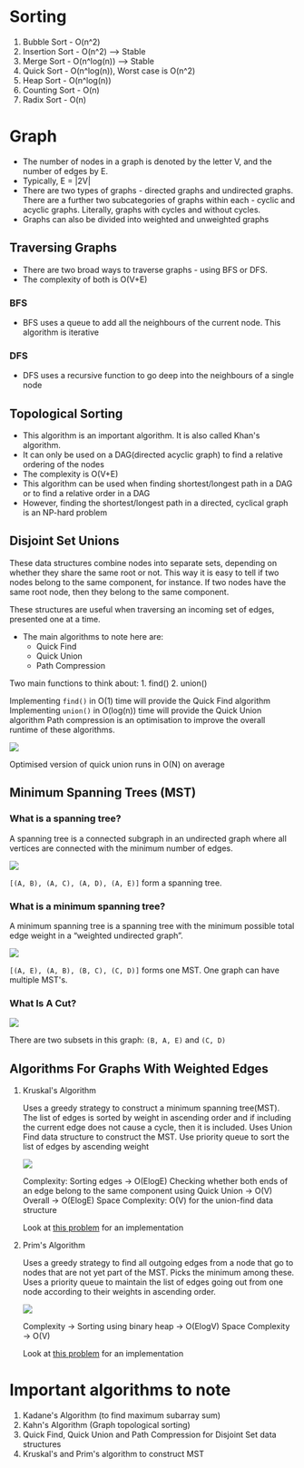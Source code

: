 #   Sorting

1. Bubble Sort - O(n^2)
2. Insertion Sort - O(n^2) --> Stable
3. Merge Sort - O(n^log(n)) --> Stable
4. Quick Sort - O(n^log(n)), Worst case is O(n^2)
5. Heap Sort - O(n^log(n))
6. Counting Sort - O(n)
7. Radix Sort - O(n)


#   Graph

-   The number of nodes in a graph is denoted by the letter V, and the number of edges by E.
-   Typically, E = |2V|
-   There are two types of graphs - directed graphs and undirected graphs. There are a further two subcategories of graphs within each - cyclic and acyclic graphs. Literally, graphs with cycles and without cycles.
-   Graphs can also be divided into weighted and unweighted graphs

##  Traversing Graphs

-   There are two broad ways to traverse graphs - using BFS or DFS.
-   The complexity of both is O(V+E)

### BFS
-   BFS uses a queue to add all the neighbours of the current node. This algorithm is iterative

### DFS
-   DFS uses a recursive function to go deep into the neighbours of a single node

##  Topological Sorting

-   This algorithm is an important algorithm. It is also called Khan's algorithm.
-   It can only be used on a DAG(directed acyclic graph) to find a relative ordering of the nodes
-   The complexity is O(V+E)
-   This algorithm can be used when finding shortest/longest path in a DAG or to find a relative order in a DAG
-   However, finding the shortest/longest path in a directed, cyclical graph is an NP-hard problem

## Disjoint Set Unions

These data structures combine nodes into separate sets, depending on whether they share the same root or not. This way it is easy to tell if two nodes belong to the same component, for instance. If two nodes have the same root node, then they belong to the same component.

These structures are useful when traversing an incoming set of edges, presented one at a time.

-   The main algorithms to note here are:
    -   Quick Find
    -   Quick Union
    -   Path Compression

Two main functions to think about:
    1. find()
    2. union()

Implementing `find()` in O(1) time will provide the Quick Find algorithm
Implementing `union()` in O(log(n)) time will provide the Quick Union algorithm
Path compression is an optimisation to improve the overall runtime of these algorithms.

![](/assets/img/Disjoint_Sets.png)

Optimised version of quick union runs in O(N) on average

##  Minimum Spanning Trees (MST)

### What is a spanning tree?

A spanning tree is a connected subgraph in an undirected graph where all vertices are connected with the minimum number of edges.

![](/assets/img/spanning-tree.png)

`[(A, B), (A, C), (A, D), (A, E)]` form a spanning tree.

### What is a minimum spanning tree?

A minimum spanning tree is a spanning tree with the minimum possible total edge weight in a “weighted undirected graph”.

![](/assets/img/mst.png)

`[(A, E), (A, B), (B, C), (C, D)]` forms one MST. One graph can have multiple MST's.

### What Is A Cut?

![](/assets/img/cut-property.png)

There are two subsets in this graph: `(B, A, E)` and `(C, D)`

## Algorithms For Graphs With Weighted Edges
1. Kruskal's Algorithm

    Uses a greedy strategy to construct a minimum spanning tree(MST). The list of edges is sorted by weight in ascending order and if including the current edge does not cause a cycle, then it is included. Uses Union Find data structure to construct the MST. Use priority queue to sort the list of edges by ascending weight

    ![](/assets/img/kruskal-algo.gif)

    Complexity: Sorting edges -> O(ElogE)
                Checking whether both ends of an edge belong to the same component using Quick Union -> O(V)
                Overall -> O(ElogE)
    Space Complexity: O(V) for the union-find data structure

    Look at [this problem](/graph/min-cost-to-connect-all-points-using-kruskal.py) for an implementation


2. Prim's Algorithm

    Uses a greedy strategy to find all outgoing edges from a node that go to nodes that are not yet part of the MST. Picks the minimum among these. Uses a priority queue to maintain the list of edges going out from one node according to their weights in ascending order.

    ![](/assets/img/prims-algo.gif)

    Complexity -> Sorting using binary heap -> O(ElogV)
    Space Complexity -> O(V)

    Look at [this problem](/graph/min-cost-to-connect-all-points-using-prim.py) for an implementation

#   Important algorithms to note

1. Kadane's Algorithm (to find maximum subarray sum)
2. Kahn's Algorithm (Graph topological sorting)
3. Quick Find, Quick Union and Path Compression for Disjoint Set data structures
4. Kruskal's and Prim's algorithm to construct MST